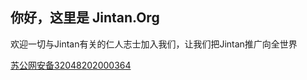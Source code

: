 ## 你好，这里是 Jintan.Org

欢迎一切与Jintan有关的仁人志士加入我们，让我们把Jintan推广向全世界

<a href="https://beian.mps.gov.cn/#/query/webSearch?code=32048202000364" rel="noreferrer" target="_blank">苏公网安备32048202000364</a>

